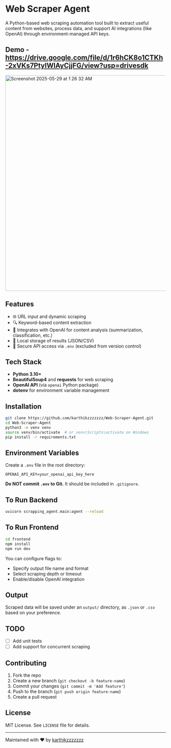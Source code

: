 # Web Scraper Agent

A Python-based web scraping automation tool built to extract useful content from websites, process data, and support AI integrations (like OpenAI) through environment-managed API keys.


## Demo - https://drive.google.com/file/d/1r6hCK8o1CTKh-2xVKs7PtyIWlAyCjjFG/view?usp=drivesdk

<img width="678" alt="Screenshot 2025-05-29 at 1 26 32 AM" src="https://github.com/user-attachments/assets/89c04d5f-adfb-49fb-922a-8f0b0fca1c96" />


## Features

* 🌐 URL input and dynamic scraping
* 🔍 Keyword-based content extraction
* 🧠 Integrates with OpenAI for content analysis (summarization, classification, etc.)
* 📁 Local storage of results (JSON/CSV)
* 🔐 Secure API access via `.env` (excluded from version control)

## Tech Stack

* **Python 3.10+**
* **BeautifulSoup4** and **requests** for web scraping
* **OpenAI API** (via `openai` Python package)
* **dotenv** for environment variable management

## Installation

```bash
git clone https://github.com/karthikzzzzzzz/Web-Scraper-Agent.git
cd Web-Scraper-Agent
python3 -m venv venv
source venv/bin/activate  # or venv\Scripts\activate on Windows
pip install -r requirements.txt
```

## Environment Variables

Create a `.env` file in the root directory:

```env
OPENAI_API_KEY=your_openai_api_key_here
```

**Do NOT commit `.env` to Git.** It should be included in `.gitignore`.

## To Run Backend

```bash
uvicorn scrapping_agent.main:agent --reload
```

## To Run Frontend
```bash
cd frontend
npm install
npm run dev
```

You can configure flags to:

* Specify output file name and format
* Select scraping depth or timeout
* Enable/disable OpenAI integration

## Output

Scraped data will be saved under an `output/` directory, as `.json` or `.csv` based on your preference.

## TODO

* [ ] Add unit tests
* [ ] Add support for concurrent scraping

## Contributing

1. Fork the repo
2. Create a new branch (`git checkout -b feature-name`)
3. Commit your changes (`git commit -m 'Add feature'`)
4. Push to the branch (`git push origin feature-name`)
5. Create a pull request

## License

MIT License. See `LICENSE` file for details.

---

Maintained with ❤️ by [karthikzzzzzzz](https://github.com/karthikzzzzzzz)
